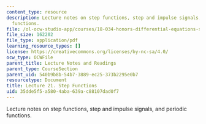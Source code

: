 ```yaml
---
content_type: resource
description: Lecture notes on step functions, step and impulse signals, and periodic
  functions.
file: /ol-ocw-studio-app/courses/18-034-honors-differential-equations-spring-2009/35dde5f5a5804aba639ac88107dad0f7_MIT18_034s09_lec21.pdf
file_size: 162202
file_type: application/pdf
learning_resource_types: []
license: https://creativecommons.org/licenses/by-nc-sa/4.0/
ocw_type: OCWFile
parent_title: Lecture Notes and Readings
parent_type: CourseSection
parent_uid: 540b9b8b-54b7-3889-ec25-373b2295e0b7
resourcetype: Document
title: Lecture 21. Step Functions
uid: 35dde5f5-a580-4aba-639a-c88107dad0f7
---
```

Lecture notes on step functions, step and impulse signals, and periodic functions.